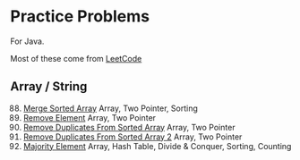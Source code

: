 # Practice Problems
For Java. 

Most of these come from [LeetCode](https://leetcode.com/u/stefandecimelli/)

## Array / String

88. [Merge Sorted Array](/mergesortarray) Array, Two Pointer, Sorting
27. [Remove Element](/removeelement) Array, Two Pointer
26. [Remove Duplicates From Sorted Array](/removeduplicatesfromsortedarray) Array, Two Pointer
80. [Remove Duplicates From Sorted Array 2](/removeduplicatesfromsortedarray2) Array, Two Pointer
169. [Majority Element](/majorityelement) Array, Hash Table, Divide & Conquer, Sorting, Counting